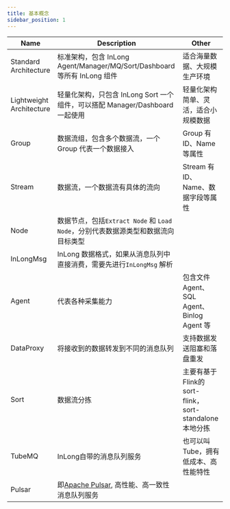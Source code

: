 ```yaml
---
title: 基本概念
sidebar_position: 1
---
```


| Name                      | Description                                                   | Other                                      |
|---------------------------|---------------------------------------------------------------|--------------------------------------------|
| Standard Architecture     | 标准架构，包含 InLong Agent/Manager/MQ/Sort/Dashboard 等所有 InLong 组件  | 适合海量数据、大规模生产环境                             |
| Lightweight Architecture  | 轻量化架构，只包含 InLong Sort 一个组件，可以搭配 Manager/Dashboard 一起使用        | 轻量化架构简单、灵活，适合小规模数据                         |
| Group                     | 数据流组，包含多个数据流，一个Group 代表一个数据接入                                 | Group 有ID、Name 等属性                         |
| Stream                    | 数据流，一个数据流有具体的流向                                               | Stream 有ID、Name、数据字段等属性                    |
| Node                      | 数据节点，包括`Extract Node` 和 `Load Node`，分别代表数据源类型和数据流向目标类型        |                                            |
| InLongMsg                 | InLong 数据格式，如果从消息队列中直接消费，需要先进行`InLongMsg` 解析                  |                                            |
| Agent                     | 代表各种采集能力                                                      | 包含文件Agent、SQL Agent、Binlog Agent 等         |
| DataProxy                 | 将接收到的数据转发到不同的消息队列                                             | 支持数据发送阻塞和落盘重发                              |
| Sort                      | 数据流分拣                                                         | 主要有基于Flink的sort-flink，sort-standalone 本地分拣 |
| TubeMQ                    | InLong自带的消息队列服务                                               | 也可以叫Tube，拥有低成本、高性能特性                       |
| Pulsar                    | 即[Apache Pulsar](https://pulsar.apache.org/), 高性能、高一致性消息队列服务  |                                            |